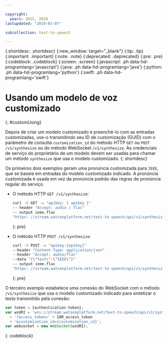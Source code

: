 ```yaml
---

copyright:
  years: 2015, 2019
lastupdated: "2019-03-07"

subcollection: text-to-speech

---
```


{:shortdesc: .shortdesc}
{:new_window: target="_blank"}
{:tip: .tip}
{:important: .important}
{:note: .note}
{:deprecated: .deprecated}
{:pre: .pre}
{:codeblock: .codeblock}
{:screen: .screen}
{:javascript: .ph data-hd-programlang='javascript'}
{:java: .ph data-hd-programlang='java'}
{:python: .ph data-hd-programlang='python'}
{:swift: .ph data-hd-programlang='swift'}

# Usando um modelo de voz customizado
{: #customUsing}

Depois de criar um modelo customizado e preenchê-lo com as entradas customizadas, use-o transmitindo seu ID de customização (GUID) com o parâmetro de consulta `customization_id` do método HTTP `GET` ou `POST /v1/synthesize` ou do método WebSocket `/v1/synthesize`. As credenciais de serviço do proprietário de um modelo devem ser usadas para chamar um método `synthesize` que usa o modelo customizado.
{: shortdesc}

Os primeiros dois exemplos geram uma pronúncia customizada para `IEEE`, que se baseia em entradas do modelo customizado indicado. A pronúncia customizada é usada em vez da pronúncia padrão das regras de pronúncia regular do serviço.

-   O método HTTP `GET /v1/synthesize`:

    ```bash
    curl -X GET -u "apikey: { apikey }"
    -- header "Accept: audio / flac"
    -- output ieee.flac
    "https: //stream.watsonplatform.net/text-to-speech/api/v1/synthesize?text=IEEE & customization_id = { customization_id }"
    ```
    {: pre}

-   O método HTTP `POST /v1/synthesize`:

    ```bash
    curl -X POST -u "apikey:{apikey}"
    --header "Content-Type: application/json"
    --header "Accept: audio/flac"
    --data "{\"text\":\"IEEE\"}"
    -- output ieee.flac
    "https: //stream.watsonplatform.net/text-to-speech/api/v1/synthesize?customization_id = { customization_id }"
    ```
    {: pre}

O terceiro exemplo estabelece uma conexão do WebSocket com o método `/v1/synthesize` que usa o modelo customizado indicado para sintetizar o texto transmitido pela conexão:

```javascript
var token = {authentication-token};
var wsURI = 'wss://stream.watsonplatform.net/text-to-speech/api/v1/synthesize'
  + '?access_token=' + IAM_access_token
  + '&customization_id={customization_id}';
var websocket = new WebSocket(wsURI);
```
{: codeblock}

